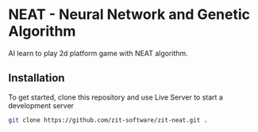 # NEAT - Neural Network and Genetic Algorithm
AI learn to play 2d platform game with NEAT algorithm.

## Installation
To get started, clone this repository and use Live Server to start a development server

 ```bash
 git clone https://github.com/zit-software/zit-neat.git .
